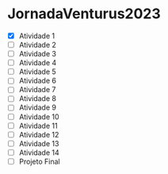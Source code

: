 # JornadaVenturus2023

- [X] Atividade 1
- [ ] Atividade 2
- [ ] Atividade 3
- [ ] Atividade 4
- [ ] Atividade 5
- [ ] Atividade 6
- [ ] Atividade 7
- [ ] Atividade 8
- [ ] Atividade 9
- [ ] Atividade 10
- [ ] Atividade 11
- [ ] Atividade 12
- [ ] Atividade 13
- [ ] Atividade 14
- [ ] Projeto Final
